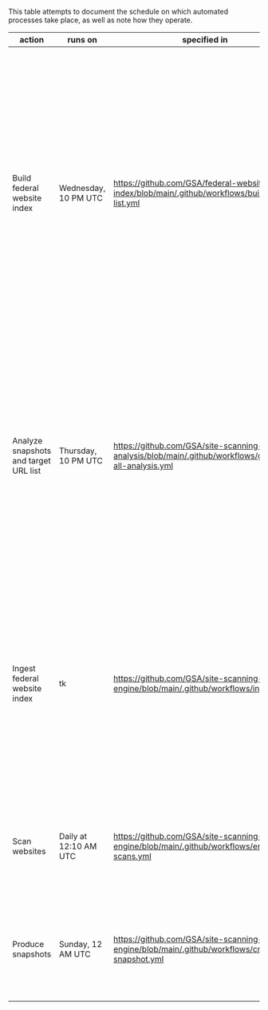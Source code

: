 
This table attempts to document the schedule on which automated processes take place, as well as note how they operate.  


| action                                        | runs on               | specified in                                                                                        | manually run at                                       | description                                                                                                                                                                                                                                                                                                                                      |
| --------------------------------------------- | --------------------- | --------------------------------------------------------------------------------------------------- | ----------------------------------------------------- | ------------------------------------------------------------------------------------------------------------------------------------------------------------------------------------------------------------------------------------------------------------------------------------------------------------------------------------------------ |
| Build federal website index                   | Wednesday, 10 PM UTC  | https://github.com/GSA/federal-website-index/blob/main/.github/workflows/build-list.yml             | https://github.com/GSA/federal-website-index/actions  | This action builds the target URL list using [this list of sources](https://github.com/GSA/federal-website-index/blob/main/builder/config.py) and [these instructions](https://github.com/GSA/federal-website-index/blob/main/builder/__main__.py) and saves it [here](https://github.com/GSA/federal-website-index/blob/main/data/site-scanning-target-url-list.csv), along with an analysis file containing metadata about the list creation process [here](https://github.com/GSA/federal-website-index/blob/main/data/site-scanning-target-url-list-analysis.csv). Various snapshot files are generated at each step of the build process in order to serve as breadcrumbs and are saved [here](https://github.com/GSA/federal-website-index/tree/main/data/snapshots).  |
| Analyze snapshots and target URL list | Thursday, 10 PM UTC   | https://github.com/GSA/site-scanning-analysis/blob/main/.github/workflows/generate-all-analysis.yml | https://github.com/GSA/site-scanning-analysis/actions | This action creates three analysis reports in [this directory](https://github.com/GSA/site-scanning-analysis/tree/main/reports). These reports analyze: (1) the target URL list, (2) the "primary" snapshot that contains all live sites scanned, and (3) the "all" snapshot that contains all sites scanned.                                      |
| Ingest federal website index                  | tk                    | https://github.com/GSA/site-scanning-engine/blob/main/.github/workflows/ingest.yml                  | https://github.com/GSA/site-scanning-engine/actions   | This action prompts the scanning engine to ingest the target URL list, thereby updating the websites to be scanned in the database, and removing websites from the database that are no longer present in the target URL list.                                                                                                                                                      |
| Scan websites                 | Daily at 12:10 AM UTC | https://github.com/GSA/site-scanning-engine/blob/main/.github/workflows/enqueue-scans.yml           | https://github.com/GSA/site-scanning-engine/actions   | This action prompts the scanning engine to add every website in the database to the scanning queue.                                                                                                                                                                                                                                                              |
| Produce snapshots                             | Sunday, 12 AM UTC     | https://github.com/GSA/site-scanning-engine/blob/main/.github/workflows/create-snapshot.yml         | https://github.com/GSA/site-scanning-engine/actions   | This action produces the CSV and JSON snapshots of the site scanning engine's most recent scan.                                                                                                                                                                                                                                                  |
